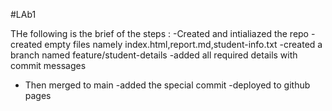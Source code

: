 #LAb1

THe following is the brief of the steps :
 -Created and intialiazed the repo
 -created empty files namely index.html,report.md,student-info.txt
 -created a branch named feature/student-details
 -added all required details with commit messages
 - Then merged to main 
 -added the special commit
  -deployed to github pages